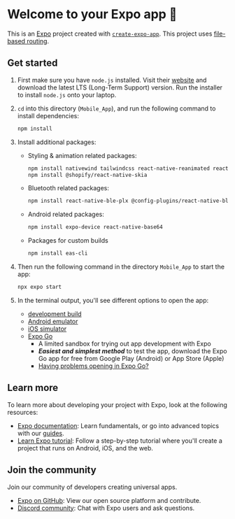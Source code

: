 # Welcome to your Expo app 👋

This is an [Expo](https://expo.dev "https://expo.dev") project created with [`create-expo-app`](https://www.npmjs.com/package/create-expo-app "https://www.npmjs.com/package/create-expo-app"). This project uses [file-based routing](https://docs.expo.dev/router/introduction "https://docs.expo.dev/router/introduction").

## Get started

1. First make sure you have `node.js` installed. Visit their [website](https://nodejs.org/en "https://nodejs.org/en") and download the latest LTS (Long-Term Support) version. Run the installer to install `node.js` onto your laptop.

2. `cd` into this directory (`Mobile_App`), and run the following command to install dependencies:

   ```bash
   npm install
   ```

3. Install additional packages:

   - Styling & animation related packages:
      ```bash
      npm install nativewind tailwindcss react-native-reanimated react-native-safe-area-context
      npm install @shopify/react-native-skia
      ```
   - Bluetooth related packages:
      ```bash
      npm install react-native-ble-plx @config-plugins/react-native-ble-plx
      ```
   - Android related packages:
      ```bash
      npm install expo-device react-native-base64
      ```
   - Packages for custom builds
      ```bash
      npm install eas-cli
      ```

4. Then run the following command in the directory `Mobile_App` to start the app:

   ```bash
   npx expo start
   ```

5. In the terminal output, you'll see different options to open the app:

   - [development build](https://docs.expo.dev/develop/development-builds/introduction/ "https://docs.expo.dev/develop/development-builds/introduction/")
   - [Android emulator](https://docs.expo.dev/workflow/android-studio-emulator/ "https://docs.expo.dev/workflow/android-studio-emulator/")
   - [iOS simulator](https://docs.expo.dev/workflow/ios-simulator/ "https://docs.expo.dev/workflow/ios-simulator/")
   - [Expo Go](https://expo.dev/go "https://expo.dev/go")
      - A limited sandbox for trying out app development with Expo
      - _**Easiest and simplest method**_ to test the app, download the Expo Go app for free from Google Play (Android) or App Store (Apple)
      - [Having problems opening in Expo Go?](https://docs.expo.dev/get-started/start-developing/#having-problems "https://docs.expo.dev/get-started/start-developing/#having-problems")

## Learn more

To learn more about developing your project with Expo, look at the following resources:

- [Expo documentation](https://docs.expo.dev/): Learn fundamentals, or go into advanced topics with our [guides](https://docs.expo.dev/guides).
- [Learn Expo tutorial](https://docs.expo.dev/tutorial/introduction/): Follow a step-by-step tutorial where you'll create a project that runs on Android, iOS, and the web.

## Join the community

Join our community of developers creating universal apps.

- [Expo on GitHub](https://github.com/expo/expo): View our open source platform and contribute.
- [Discord community](https://chat.expo.dev): Chat with Expo users and ask questions.
